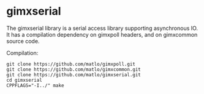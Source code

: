 # gimxserial

The gimxserial library is a serial access library supporting asynchronous IO.  
It has a compilation dependency on gimxpoll headers, and on gimxcommon source code.  

Compilation:

```
git clone https://github.com/matlo/gimxpoll.git
git clone https://github.com/matlo/gimxcommon.git
git clone https://github.com/matlo/gimxserial.git
cd gimxserial
CPPFLAGS="-I../" make
```
